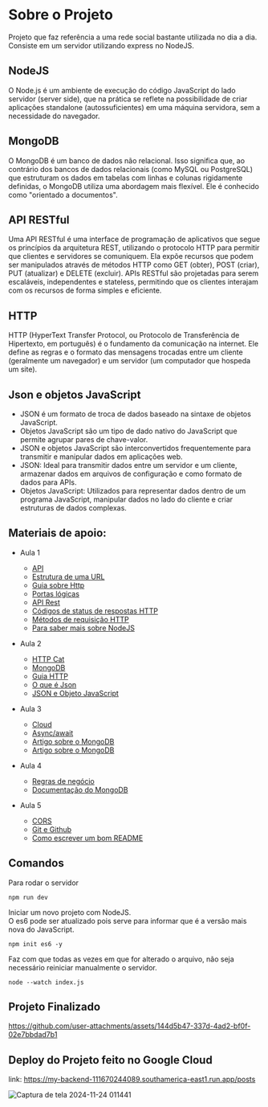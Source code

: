# Sobre o Projeto

Projeto que faz referência a uma rede social bastante utilizada no dia a dia. 
Consiste em um servidor utilizando express no NodeJS.

## NodeJS

O Node.js é um ambiente de execução do código JavaScript do lado servidor (server side), que na prática se reflete na possibilidade de criar aplicações standalone 
(autossuficientes) em uma máquina servidora, sem a necessidade do navegador.

## MongoDB

O MongoDB é um banco de dados não relacional. Isso significa que, ao contrário dos bancos de dados relacionais (como MySQL ou PostgreSQL) que estruturam os dados em 
tabelas com linhas e colunas rigidamente definidas, o MongoDB utiliza uma abordagem mais flexível. Ele é conhecido como "orientado a documentos".

## API RESTful

Uma API RESTful é uma interface de programação de aplicativos que segue os princípios da arquitetura REST, utilizando o protocolo HTTP para permitir que clientes e servidores 
se comuniquem. Ela expõe recursos que podem ser manipulados através de métodos HTTP como GET (obter), POST (criar), PUT (atualizar) e DELETE (excluir). 
APIs RESTful são projetadas para serem escaláveis, independentes e stateless, permitindo que os clientes interajam com os recursos de forma simples e eficiente.

## HTTP

HTTP (HyperText Transfer Protocol, ou Protocolo de Transferência de Hipertexto, em português) é o fundamento da comunicação na internet. Ele define as regras e o formato 
das mensagens trocadas entre um cliente (geralmente um navegador) e um servidor (um computador que hospeda um site).

## Json e objetos JavaScript

* JSON é um formato de troca de dados baseado na sintaxe de objetos JavaScript.
* Objetos JavaScript são um tipo de dado nativo do JavaScript que permite agrupar pares de chave-valor.
* JSON e objetos JavaScript são interconvertidos frequentemente para transmitir e manipular dados em aplicações web.
* JSON: Ideal para transmitir dados entre um servidor e um cliente, armazenar dados em arquivos de configuração e como formato de dados para APIs.
* Objetos JavaScript: Utilizados para representar dados dentro de um programa JavaScript, manipular dados no lado do cliente e criar estruturas de dados complexas.

## Materiais de apoio:

* Aula 1
    - [API](https://www.alura.com.br/artigos/api)
    - [Estrutura de uma URL](https://www.alura.com.br/artigos/estrutura-url)
    - [Guia sobre Http]( https://www.alura.com.br/artigos/http)
    - [Portas lógicas](https://www.alura.com.br/artigos/portas-logicas-tipos-caracteristicas)
    - [API Rest](https://www.alura.com.br/artigos/rest-conceito-e-fundamentos) 
    - [Códigos de status de respostas HTTP](https://developer.mozilla.org/pt-BR/docs/Web/HTTP/Status)
    - [Métodos de requisição HTTP](https://developer.mozilla.org/pt-BR/docs/Web/HTTP/Methods)
    - [Para saber mais sobre NodeJS](https://www.alura.com.br/artigos/node-js?srsltid=AfmBOoqMnhghsa5Hm41BEPzIo-EfHo4ZPz5XdE7FSQEYtjwVPe2u5YT2)
      
* Aula 2 
    - [HTTP Cat](https://http.cat/)
    - [MongoDB](https://cloud.mongodb.com/)
    - [Guia HTTP](https://www.alura.com.br/artigos/http)
    - [O que é Json](https://www.alura.com.br/artigos/o-que-e-json)
    - [JSON e Objeto JavaScript](https://www.alura.com.br/artigos/json-e-objeto-javascript-sao-a-mesma-coisa)
      
* Aula 3
    - [Cloud](https://www.alura.com.br/artigos/cloud)
    - [Async/await](https://www.alura.com.br/artigos/async-await-no-javascript-o-que-e-e-quando-usar)
    - [Artigo sobre o MongoDB](https://www.alura.com.br/artigos/mongodb-o-banco-baseado-em-documentos)
    - [Artigo sobre o MongoDB](https://www.alura.com.br/artigos/mongodb-o-banco-baseado-em-documentos)
      
* Aula 4
    - [Regras de negócio](https://www.alura.com.br/artigos/o-que-sao-regras-de-negocio)
    - [Documentação do MongoDB](https://www.mongodb.com/pt-br/docs/drivers/node/current/usage-examples/insert-operations/)

* Aula 5
    - [CORS](https://www.alura.com.br/artigos/como-resolver-erro-de-cross-origin-resource-sharing)
    - [Git e Github](https://www.alura.com.br/artigos/o-que-e-git-github)
    - [Como escrever um bom README](https://www.alura.com.br/artigos/escrever-bom-readme)


## Comandos 

Para rodar o servidor

`npm run dev` 

Iniciar um novo projeto com NodeJS. <br>
O es6 pode ser atualizado pois serve para informar que é a versão mais nova do JavaScript.

`npm init es6 -y`

Faz com que todas as vezes em que for alterado o arquivo, não seja necessário reiniciar manualmente o servidor.

`node --watch index.js`

## Projeto Finalizado

https://github.com/user-attachments/assets/144d5b47-337d-4ad2-bf0f-02e7bbdad7b1

## Deploy do Projeto feito no Google Cloud

link: https://my-backend-111670244089.southamerica-east1.run.app/posts

![Captura de tela 2024-11-24 011441](https://github.com/user-attachments/assets/3c0bcb77-3e2c-4fee-bc7a-c5495f333587)

